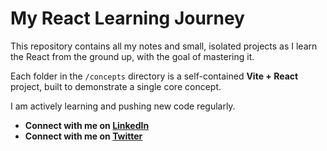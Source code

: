 # My React Learning Journey

This repository contains all my notes and small, isolated projects as I learn the React from the ground up, with the goal of mastering it.

Each folder in the `/concepts` directory is a self-contained **Vite + React** project, built to demonstrate a single core concept.

I am actively learning and pushing new code regularly.

- **Connect with me on [LinkedIn](https://www.linkedin.com/in/saxenamanas/)**
- **Connect with me on [Twitter](https://x.com/manastsx)**
